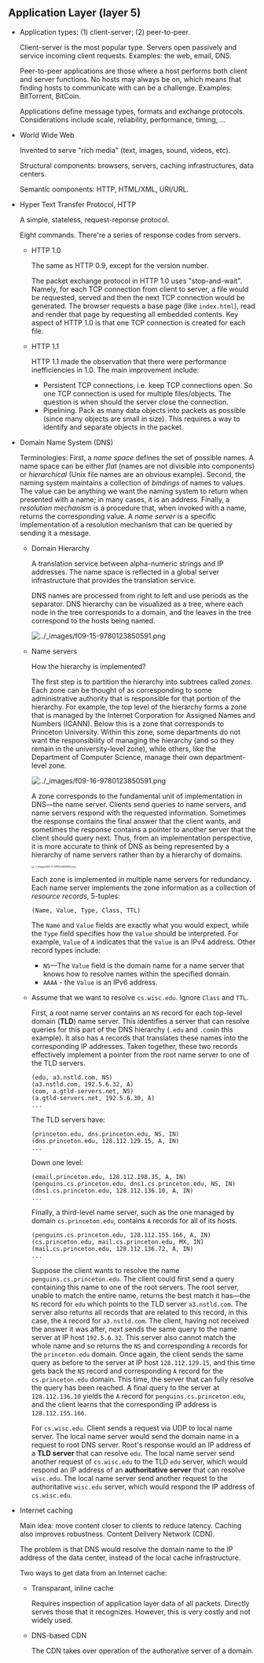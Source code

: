 ## Application Layer (layer 5)

- Application types: (1) client-server; (2) peer-to-peer.

    Client-server is the most popular type. Servers open passively and service incoming client requests. Examples: the web, email, DNS.

    Peer-to-peer applications are those where a host performs both client and server functions. No hosts may always be on, which means that finding hosts to communicate with can be a challenge. Examples: BitTorrent, BitCoin.

    Applications define message types, formats and exchange protocols. Considerations include scale, reliability, performance, timing, ...

- World Wide Web

    Invented to serve "rich media" (text, images, sound, videos, etc). 

    Structural components: browsers, servers, caching infrastructures, data centers.

    Semantic oomponents: HTTP, HTML/XML, URI/URL.

- Hyper Text Transfer Protocol, HTTP

    A simple, stateless, request-reponse protocol.

    Eight commands. There're a series of response codes from servers.

    - HTTP 1.0

        The same as HTTP 0.9, except for the version number.

        The packet exchange protocol in HTTP 1.0 uses "stop-and-wait". Namely, for each TCP connection from client to server, a file would be requested, served and then the next TCP connection would be generated. The browser requests a base page (like `index.html`), read and render that page by requesting all embedded contents. Key aspect of HTTP 1.0 is that one TCP connection is created for each file.

    - HTTP 1.1

        HTTP 1.1 made the observation that there were performance inefficiencies in 1.0. The main improvement include:

        - Persistent TCP connections, i.e. keep TCP connections open. So one TCP connection is used for multiple files/objects. The question is when should the server close the connection.
        - Pipelining. Pack as many data objects into packets as possible (since many objects are small in size). This requires a way to identify and separate objects in the packet.

- Domain Name System (DNS)

    Terminologies: First, a *name space* defines the set of possible names. A name space can be either *flat* (names are not divisible into components) or *hierarchical* (Unix file names are an obvious example). Second, the naming system maintains a collection of *bindings* of names to values. The value can be anything we want the naming system to return when presented with a name; in many cases, it is an address. Finally, a *resolution mechanism* is a procedure that, when invoked with a name, returns the corresponding value. A *name server* is a specific implementation of a resolution mechanism that can be queried by sending it a message.

    - Domain Hierarchy

        A translation service between alpha-numeric strings and IP addresses. The name space is reflected in a global server infrastructure that provides the translation service.

        DNS names are processed from right to left and use periods as the separator. DNS hierarchy can be visualized as a tree, where each node in the tree corresponds to a domain, and the leaves in the tree correspond to the hosts being named.

        ![../_images/f09-15-9780123850591.png](https://book.systemsapproach.org/_images/f09-15-9780123850591.png)

    - Name servers

        How the hierarchy is implemented?

        The first step is to partition the hierarchy into subtrees called *zones*. Each zone can be thought of as corresponding to some administrative authority that is responsible for that portion of the hierarchy. For example, the top level of the hierarchy forms a zone that is managed by the Internet Corporation for Assigned Names and Numbers (ICANN). Below this is a zone that corresponds to Princeton University. Within this zone, some departments do not want the responsibility of managing the hierarchy (and so they remain in the university-level zone), while others, like the Department of Computer Science, manage their own department-level zone.

        ![../_images/f09-16-9780123850591.png](https://book.systemsapproach.org/_images/f09-16-9780123850591.png)

        A zone corresponds to the fundamental unit of implementation in DNS—the name server. Clients send queries to name servers, and name servers respond with the requested information. Sometimes the response contains the final answer that the client wants, and sometimes the response contains a pointer to another server that the client should query next. Thus, from an implementation perspective, it is more accurate to think of DNS as being represented by a hierarchy of name servers rather than by a hierarchy of domains.

        <img src="https://book.systemsapproach.org/_images/f09-17-9780123850591.png" alt="../_images/f09-17-9780123850591.png" style="zoom: 33%;" />

        Each zone is implemented in multiple name servers for redundancy. Each name server implements the zone information as a collection of *resource records*, 5-tuples:

        ```
        (Name, Value, Type, Class, TTL)
        ```

        The `Name` and `Value` fields are exactly what you would expect, while the `Type` field specifies how the `Value` should be interpreted. For example, `Value` of `A` indicates that the `Value` is an IPv4 address. Other record types include:

        - `NS`—The `Value` field is the domain name for a name server that knows how to resolve names within the specified domain.
        - `AAAA` - the `Value` is an IPv6 address.

    - Assume that we want to resolve `cs.wisc.edu`. Ignore `Class` and `TTL`.

        First, a root name server contains an `NS` record for each top-level domain (**TLD**) name server. This identifies a server that can resolve queries for this part of the DNS hierarchy (`.edu` and `.com`in this example). It also has `A` records that translates these names into the corresponding IP addresses. Taken together, these two records effectively implement a pointer from the root name server to one of the TLD servers.

        ```
        (edu, a3.nstld.com, NS)
        (a3.nstld.com, 192.5.6.32, A)
        (com, a.gtld-servers.net, NS)
        (a.gtld-servers.net, 192.5.6.30, A)
        ...
        ```

        The TLD servers have:

        ```
        (princeton.edu, dns.princeton.edu, NS, IN)
        (dns.princeton.edu, 128.112.129.15, A, IN)
        ...
        ```

        Down one level:

        ```
        (email.princeton.edu, 128.112.198.35, A, IN)
        (penguins.cs.princeton.edu, dns1.cs.princeton.edu, NS, IN)
        (dns1.cs.princeton.edu, 128.112.136.10, A, IN)
        ...
        ```

        Finally, a third-level name server, such as the one managed by domain `cs.princeton.edu`, contains `A` records for all of its hosts.

        ```
        (penguins.cs.princeton.edu, 128.112.155.166, A, IN)
        (cs.princeton.edu, mail.cs.princeton.edu, MX, IN)
        (mail.cs.princeton.edu, 128.112.136.72, A, IN)
        ...
        ```

        

        Suppose the client wants to resolve the name `penguins.cs.princeton.edu`. The client could first send a query containing this name to one of the root servers. The root server, unable to match the entire name, returns the best match it has—the `NS` record for `edu` which points to the TLD server `a3.nstld.com`. The server also returns all records that are related to this record, in this case, the `A` record for `a3.nstld.com`. The client, having not received the answer it was after, next sends the same query to the name server at IP host `192.5.6.32`. This server also cannot match the whole name and so returns the `NS` and corresponding `A` records for the `princeton.edu` domain. Once again, the client sends the same query as before to the server at IP host `128.112.129.15`, and this time gets back the `NS` record and corresponding `A` record for the `cs.princeton.edu` domain. This time, the server that can fully resolve the query has been reached. A final query to the server at `128.112.136.10` yields the `A` record for `penguins.cs.princeton.edu`, and the client learns that the corresponding IP address is `128.112.155.166`.

        For `cs.wisc.edu`. Client sends a request via UDP to local name server. The local name server would send the domain name in a request to root DNS server. Root's response would an IP address of a **TLD server** that can resolve `edu`. The local name server send another request of `cs.wisc.edu` to the TLD `edu` server, which would respond an IP address of an **authoritative server** that can resolve `wisc.edu`. The local name server send another request to the authoritative `wisc.edu` server, which would respond the IP address of `cs.wisc.edu`.

- Internet caching

    Main idea: move content closer to clients to reduce latency. Caching also improves robustness. Content Delivery Network (CDN).

    The problem is that DNS would resolve the domain name to the IP address of the data center, instead of the local cache infrastructure. 

    Two ways to get data from an Internet cache:

    - Transparant, inline cache

        Requires inspection of application layer data of all packets. Directly serves those that it recognizes. However, this is very costly and not widely used.

    - DNS-based CDN

        The CDN takes over operation of the authorative server of a domain.





